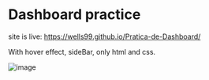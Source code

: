 # Dashboard practice

site is live: https://wells99.github.io/Pratica-de-Dashboard/

With hover effect, sideBar, only html and css. 

![image](https://github.com/user-attachments/assets/8f7468c3-0c74-4d99-9c06-54abf3f72d7d)
